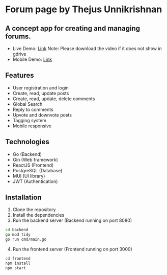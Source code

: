 # Forum page by Thejus Unnikrishnan
## A concept app for creating and managing forums.
- Live Demo: [Link](https://drive.google.com/file/d/1TfeNVJgalFSmdPfNIHab2mHLP12N4UPi/view?usp=sharing)
Note: Please download the video if it does not show in gdrive
- Mobile Demo: [Link](https://drive.google.com/file/d/17BFiwqlUPH27HsQJutssEqvITBcfCig7/view?usp=sharing)
## Features
- User registration and login
- Create, read, update posts
- Create, read, update, delete comments
- Global Search
- Reply to comments
- Upvote and downvote posts
- Tagging system
- Mobile responsive

## Technologies
- Go (Backend)
- Gin (Web framework)
- ReactJS (Frontend)
- PostgreSQL (Database)
- MUI (UI library)
- JWT (Authentication)

## Installation
1. Clone the repository
2. Install the dependencies
3. Run the backend server (Backend running on port 8080)
```bash
cd backend 
go mod tidy
go run cmd/main.go
```
4. Run the frontend server (Frontend running on port 3000)
```bash
cd frontend
npm install 
npm start
```